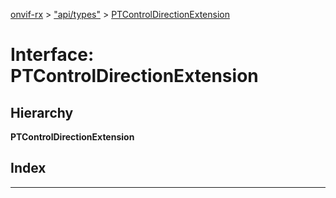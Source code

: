 [onvif-rx](../README.md) > ["api/types"](../modules/_api_types_.md) > [PTControlDirectionExtension](../interfaces/_api_types_.ptcontroldirectionextension.md)

# Interface: PTControlDirectionExtension

## Hierarchy

**PTControlDirectionExtension**

## Index

---

